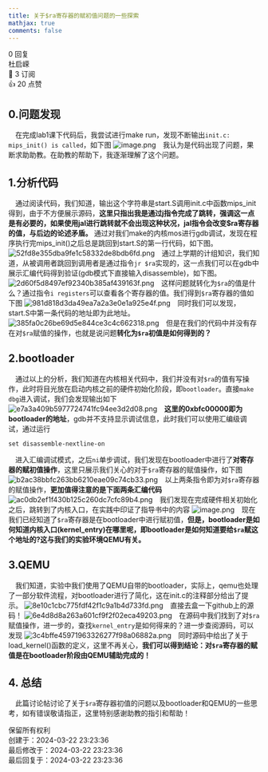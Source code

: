 ```yaml
---
title: 关于$ra寄存器的赋初值问题的一些探索
mathjax: true
comments: false
---
```

<div class="post-info">0 回复</div>

<div id="reply-0" class="reply">
<div class="reply-header">
<span>杜启嵘</span>
<div class="reply-badges"><div class="badge badge-subscribes">&#x1F516;&#xFE0E; 3 订阅</div><div class="badge badge-likes">&#x1F44D;&#xFE0E; 20 点赞</div></div>
</div>
<div class="reply-text">

## 0.问题发现

​&emsp;在完成lab1课下代码后，我尝试进行make run，发现不断输出```init.c: mips_init() is called```，如下图
![image.png](/public/22373362/f27b7389-106f-4378-ac26-58683d64601b/image.png)
​&emsp;我认为是代码出现了问题，果断求助助教。在助教的帮助下，我逐渐理解了这个问题。
## 1.分析代码
​&emsp;通过阅读代码，我们知道，输出这个字符串是start.S调用init.c中函数mips_init得到，由于不方便展示源码，**这里只指出我是通过j指令完成了跳转，强调这一点是有必要的，如果使用jal进行跳转就不会出现这种状况，jal指令会改变$ra寄存器的值，与后边的论述矛盾。** 通过对我们make的内核mos进行gdb调试，发现在程序执行完mips_init()之后总是跳回到start.S的第一行代码，如下图。
![52fd8e355dba9fe1c58332de8bdb6fd.png](/public/22373362/6e00cb35-8cf0-4632-8373-061af7b0fafd/52fd8e355dba9fe1c58332de8bdb6fd.png)
​&emsp;通过上学期的计组知识，我们知道，从被调用者跳回到调用者是通过指令```jr $ra```实现的，这一点我们可以在gdb中展示汇编代码得到验证(gdb模式下直接输入disassemble)，如下图。
![2d60f5d8497ef92340b385af439163f.png](/public/22373362/07cc3381-6b7b-4758-b64c-b88dc3436457/2d60f5d8497ef92340b385af439163f.png)
	​&emsp;这样问题就转化为```$ra```的值是什么？通过指令```i registers```可以查看各个寄存器的值。我们得到```$ra```寄存器的值如下图
![981d818d3da49ea7a2a3e0e1a925e4f.png](/public/22373362/7f441ff9-9850-404a-a3be-1ecb8c46be58/981d818d3da49ea7a2a3e0e1a925e4f.png)
	​&emsp;同时我们可以发现，start.S中第一条代码的地址即为此地址。
![385fa0c26be69d5e844ce3c4c662318.png](/public/22373362/d3cc3942-b173-49d0-921e-35468a2011e2/385fa0c26be69d5e844ce3c4c662318.png)
	​&emsp;但是在我们的代码中并没有存在对```$ra```赋值的操作，也就是说问题**转化为```$ra```初值是如何得到的？**
## 2.bootloader
​&emsp;通过以上的分析，我们知道在内核相关代码中，我们并没有对```$ra```的值有写操作，此时将目光放在启动内核之前的硬件初始化阶段，即```bootloader```。直接```make dbg```进入调试，我们会发现输出如下
![e7a3a409b5977724741fc94ee3d2d08.png](/public/22373362/c5b5e79e-d8fa-4257-88bf-ae5ac78a925f/e7a3a409b5977724741fc94ee3d2d08.png)
	​&emsp;**这里的0xbfc00000即为bootloader的地址**，gdb并不支持显示调试信息，此时我们可以使用汇编级调试，通过运行
```
set disassemble-nextline-on
```
​&emsp;进入汇编调试模式，之后```ni```单步调试，我们发现在bootloader中进行了**对寄存器的赋初值操作**，这里只展示我们关心的对于```$ra```寄存器的赋值操作，如下图
![b2ac38bbfc263bb6210eae09c74cb33.png](/public/22373362/cb5ada91-2270-4f24-b526-e134f2f04b5a/b2ac38bbfc263bb6210eae09c74cb33.png)
	​&emsp;以上两条指令即为对```$ra```寄存器的赋值操作，**更加值得注意的是下面两条汇编代码** 
![ac0db2ef1f430b125c260dc7cfc89b4.png](/public/22373362/2987bc24-abb6-4c8e-b1e7-d45cb16a31ed/ac0db2ef1f430b125c260dc7cfc89b4.png)
	​&emsp;我们发现在完成硬件相关初始化之后，跳转到了内核入口，在实践中印证了指导书中的内容
![image.png](/public/22373362/533c072b-cdca-43c8-90f5-5730c834a789/image.png)
	​&emsp;现在我们已经知道了```$ra```寄存器是在bootloader中进行赋初值，**但是，bootloader是如何知道内核入口(kernel_entry)在哪里呢，即bootloader是如何知道要给```$ra```赋这个地址的?这与我们的实验环境QEMU有关。**
## 3.QEMU
​&emsp;我们知道，实验中我们使用了QEMU自带的bootloader，实际上，qemu也处理了一部分软件流程，对bootloader进行了简化，这在init.c的注释部分给出了提示。
![8e10c1cbc775fdf42f1c9a1b4d733fd.png](/public/22373362/9cfa1ff2-de5c-45ec-9cc3-b9cde884b592/8e10c1cbc775fdf42f1c9a1b4d733fd.png)
	​&emsp;直接去盒一下github上的源码！
![6e4d8d8a263a601cf9f2f02eca49203.png](/public/22373362/657d245f-75e2-453c-ab6e-2b6b08d85830/6e4d8d8a263a601cf9f2f02eca49203.png)
	​&emsp;在源码中我们找到了对```$ra```赋值操作，进一步的，查找```kernel_entry```是如何得来的？进一步查阅源码，可以发现
![3c4bffe45971963326277f98a06882a.png](/public/22373362/cbf25293-14af-4a12-bac9-ccb940ce2677/3c4bffe45971963326277f98a06882a.png)
	​&emsp;同时源码中给出了关于load_kernel()函数的定义，这里不再关心，**我们可以得到结论：对```$ra```寄存器的赋值是在bootloader阶段由QEMU辅助完成的！**
## 4. 总结
​&emsp;此篇讨论帖讨论了关于```$ra```寄存器初值的问题以及bootloader和QEMU的一些思考，如有错误敬请指正，这里特别感谢助教的指引和帮助！

</div>
<div class="reply-footer">
<span>保留所有权利</span>
<div class="reply-datetime">
创建于：<time datetime="2024-03-22T23:23:36.065668+08:00" title="2024-03-22T23:23:36.065668+08:00">2024-03-22 23:23:36</time>
<br>最后修改于：<time datetime="2024-03-22T23:23:36.065668+08:00" title="2024-03-22T23:23:36.065668+08:00">2024-03-22 23:23:36</time>
<br>最后回复于：<time datetime="2024-03-22T23:23:36.065668+08:00" title="2024-03-22T23:23:36.065668+08:00">2024-03-22 23:23:36</time>
</div>
</div>
<div style="clear: both;"></div>
</div>


